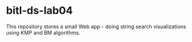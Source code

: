 # bitl-ds-lab04

This repository stores a small Web app - doing string search visualizations using KMP and BM algorithms.
